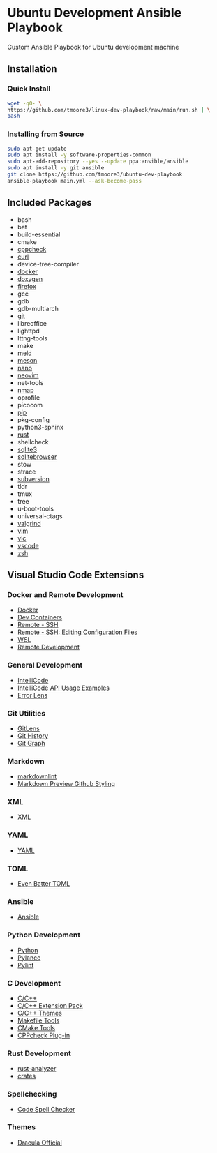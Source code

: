 # Ubuntu Development Ansible Playbook

Custom Ansible Playbook for Ubuntu development machine

## Installation

### Quick Install

```bash
wget -qO- \
https://github.com/tmoore3/linux-dev-playbook/raw/main/run.sh | \
bash
```

### Installing from Source

```bash
sudo apt-get update
sudo apt install -y software-properties-common
sudo apt-add-repository --yes --update ppa:ansible/ansible
sudo apt install -y git ansible
git clone https://github.com/tmoore3/ubuntu-dev-playbook
ansible-playbook main.yml --ask-become-pass
```

## Included Packages

- bash
- bat
- build-essential
- cmake
- [cppcheck](https://cppcheck.sourceforge.io)
- [curl](https://curl.se)
- device-tree-compiler
- [docker](https://www.docker.com)
- [doxygen](https://www.doxygen.nl)
- [firefox](https://www.mozilla.org/en-GB/firefox/new)
- gcc
- gdb
- gdb-multiarch
- [git](https://git-scm.com)
- libreoffice
- lighttpd
- lttng-tools
- make
- [meld](https://meldmerge.org)
- [meson](https://mesonbuild.com/)
- [nano](https://www.nano-editor.org)
- [neovim](https://neovim.io)
- net-tools
- [nmap](https://nmap.org)
- oprofile
- picocom
- [pip](https://pypi.org/project/pip/)
- pkg-config
- python3-sphinx
- [rust](https://www.rust-lang.org)
- shellcheck
- [sqlite3](https://www.sqlite.org)
- [sqlitebrowser](https://sqlitebrowser.org)
- stow
- strace
- [subversion](https://subversion.apache.org)
- tldr
- tmux
- tree
- u-boot-tools
- universal-ctags
- [valgrind](https://valgrind.org)
- [vim](https://www.vim.org)
- [vlc](https://www.videolan.org)
- [vscode](https://code.visualstudio.com)
- [zsh](http://zsh.sourceforge.net)

## Visual Studio Code Extensions

### Docker and Remote Development

- [Docker](https://marketplace.visualstudio.com/items?itemName=ms-azuretools.vscode-docker)
- [Dev Containers](https://marketplace.visualstudio.com/items?itemName=ms-vscode-remote.remote-containers)
- [Remote - SSH](https://marketplace.visualstudio.com/items?itemName=ms-vscode-remote.remote-ssh)
- [Remote - SSH: Editing Configuration Files](https://marketplace.visualstudio.com/items?itemName=ms-vscode-remote.remote-ssh-edit)
- [WSL](https://marketplace.visualstudio.com/items?itemName=ms-vscode-remote.remote-wsl)
- [Remote Development](https://marketplace.visualstudio.com/items?itemName=ms-vscode-remote.vscode-remote-extensionpack)

### General Development

- [IntelliCode](https://marketplace.visualstudio.com/items?itemName=VisualStudioExptTeam.vscodeintellicode)
- [IntelliCode API Usage Examples](https://marketplace.visualstudio.com/items?itemName=VisualStudioExptTeam.intellicode-api-usage-examples)
- [Error Lens](https://marketplace.visualstudio.com/items?itemName=usernamehw.errorlens)

### Git Utilities

- [GitLens](https://marketplace.visualstudio.com/items?itemName=eamodio.gitlens)
- [Git History](https://marketplace.visualstudio.com/items?itemName=donjayamanne.githistory)
- [Git Graph](https://marketplace.visualstudio.com/items?itemName=mhutchie.git-graph)

### Markdown

- [markdownlint](https://marketplace.visualstudio.com/items?itemName=DavidAnson.vscode-markdownlint)
- [Markdown Preview Github Styling](https://marketplace.visualstudio.com/items?itemName=bierner.markdown-preview-github-styles)

### XML

- [XML](https://marketplace.visualstudio.com/items?itemName=redhat.vscode-xml)

### YAML

- [YAML](https://marketplace.visualstudio.com/items?itemName=redhat.vscode-yaml)

### TOML

- [Even Batter TOML](https://marketplace.visualstudio.com/items?itemName=tamasfe.even-better-toml)

### Ansible

- [Ansible](https://marketplace.visualstudio.com/items?itemName=redhat.ansible)

### Python Development

- [Python](https://marketplace.visualstudio.com/items?itemName=ms-python.python)
- [Pylance](https://marketplace.visualstudio.com/items?itemName=ms-python.vscode-pylance)
- [Pylint](https://marketplace.visualstudio.com/items?itemName=ms-python.pylint)

### C Development

- [C/C++](https://marketplace.visualstudio.com/items?itemName=ms-vscode.cpptools)
- [C/C++ Extension Pack](https://marketplace.visualstudio.com/items?itemName=ms-vscode.cpptools-extension-pack)
- [C/C++ Themes](https://marketplace.visualstudio.com/items?itemName=ms-vscode.cpptools-themes)
- [Makefile Tools](https://marketplace.visualstudio.com/items?itemName=ms-vscode.makefile-tools)
- [CMake Tools](https://marketplace.visualstudio.com/items?itemName=ms-vscode.cmake-tools)
- [CPPcheck Plug-in](https://marketplace.visualstudio.com/items?itemName=NathanJ.cppcheck-plugin)

### Rust Development

- [rust-analyzer](https://marketplace.visualstudio.com/items?itemName=rust-lang.rust-analyzer)
- [crates](https://marketplace.visualstudio.com/items?itemName=serayuzgur.crates)

### Spellchecking

- [Code Spell Checker](https://marketplace.visualstudio.com/items?itemName=streetsidesoftware.code-spell-checker)

### Themes

- [Dracula Official](https://marketplace.visualstudio.com/items?itemName=dracula-theme.theme-dracula)
